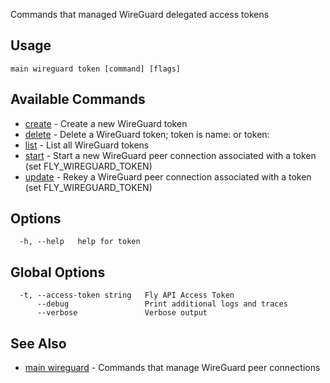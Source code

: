 Commands that managed WireGuard delegated access tokens

## Usage
~~~
main wireguard token [command] [flags]
~~~

## Available Commands
* [create](/docs/flyctl/main-wireguard-token-create/)	 - Create a new WireGuard token
* [delete](/docs/flyctl/main-wireguard-token-delete/)	 - Delete a WireGuard token; token is name:<name> or token:<token>
* [list](/docs/flyctl/main-wireguard-token-list/)	 - List all WireGuard tokens
* [start](/docs/flyctl/main-wireguard-token-start/)	 - Start a new WireGuard peer connection associated with a token (set FLY_WIREGUARD_TOKEN)
* [update](/docs/flyctl/main-wireguard-token-update/)	 - Rekey a WireGuard peer connection associated with a token (set FLY_WIREGUARD_TOKEN)

## Options

~~~
  -h, --help   help for token
~~~

## Global Options

~~~
  -t, --access-token string   Fly API Access Token
      --debug                 Print additional logs and traces
      --verbose               Verbose output
~~~

## See Also

* [main wireguard](/docs/flyctl/main-wireguard/)	 - Commands that manage WireGuard peer connections

